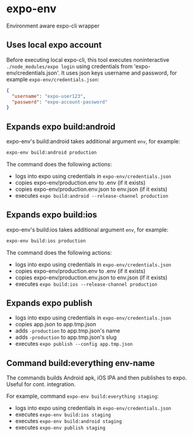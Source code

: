 # expo-env
Environment aware expo-cli wrapper

## Uses local expo account
Before executing local expo-cli, this tool executes noninteractive `./node_modules/expo login` using credentials from 'expo-env/credentials.json'.
It uses json keys username and password, for example `expo-env/credentials.json`:
```json
{
  "username": "expo-user123",
  "password": "expo-account-password"
}
```

## Expands expo build:android
expo-env's build:android takes additional argument `env`, for example:
```bash
expo-env build:android production
```
The command does the following actions:
- logs into expo using credentials in `expo-env/credentials.json`
- copies expo-env/production.env to .env (if it exists)
- copies expo-env/production.env.json to env.json (if it exists)
- executes `expo build:android --release-channel production`

## Expands expo build:ios
expo-env's build:ios takes additional argument `env`, for example:
```bash
expo-env build:ios production
```
The command does the following actions:
- logs into expo using credentials in `expo-env/credentials.json`
- copies expo-env/production.env to .env (if it exists)
- copies expo-env/production.env.json to env.json (if it exists)
- executes `expo build:ios --release-channel production`

## Expands expo publish
- logs into expo using credentials in `expo-env/credentials.json`
- copies app.json to app.tmp.json
- adds `-production` to app.tmp.json's name
- adds `-production` to app.tmp.json's slug
- executes `expo publish --config app.tmp.json`

## Command build:everything env-name
The commands builds Android apk, iOS IPA and then publishes to expo.  
Useful for cont. integration.

For example, command `expo-env build:everything staging`:
- logs into expo using credentials in `expo-env/credentials.json`
- executes `expo-env build:ios staging` 
- executes `expo-env build:android staging`
- executes `expo-env publish staging`
